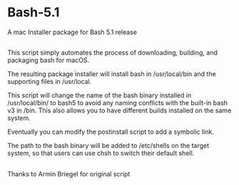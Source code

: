 # Bash-5.1
A  mac Installer package for Bash 5.1 release
##
This script simply automates the process of downloading, building, and packaging bash for macOS.

The resulting package installer will install bash in /usr/local/bin and the supporting files in /usr/local.

This script will change the name of the bash binary installed in /usr/local/bin/ to bash5 to avoid 
any naming conflicts with the built-in bash v3 in /bin. 
This also allows you to have different builds installed on the same system.

Eventually you can modify the postinstall script to add a symbolic link.

The path to the bash binary will be added to /etc/shells on the target system,
so that users can use chsh to switch their default shell.

##
Thanks to Armin Briegel for original script
